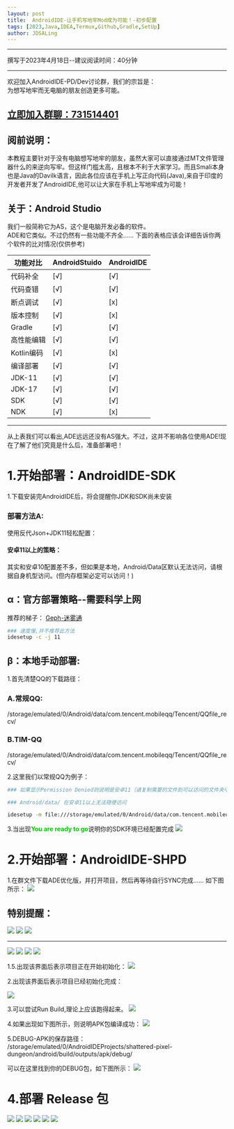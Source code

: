 ```yaml
---
layout: post
title:  AndroidIDE-让手机写地牢Mod成为可能！-初步配置
tags: [2023,Java,IDEA,Termux,Github,Gradle,SetUp]
author: JDSALing
---
```


---
撰写于2023年4月18日--建议阅读时间：40分钟

---

欢迎加入AndroidIDE-PD/Dev讨论群，我们的宗旨是：  
为想写地牢而无电脑的朋友创造更多可能。
<h2><a href="https://jq.qq.com/?_wv=1027&k=DOm63Y34">立即加入群聊：731514401</a></h2>

## 阅前说明：
本教程主要针对于没有电脑想写地牢的朋友，虽然大家可以直接通过MT文件管理器什么的来逆向写牢。但这样门槛太高，且根本不利于大家学习。而且Smali本身也是Java的Davilk语言，因此各位应该在手机上写正向代码(Java),来自于印度的开发者开发了AndroidIDE,他可以让大家在手机上写地牢成为可能！

## 关于：Android Studio
我们一般简称它为AS，这个是电脑开发必备的软件。  
ADE和它类似。不过仍然有一些功能不齐全……
下面的表格应该会详细告诉你两个软件的比对情况(仅供参考)

|功能对比|AndroidStuido|AndroidIDE
|-|-|-
|代码补全|[√]|[√]
|代码查错|[√]|[√]
|断点调试|[√]|[x]
|版本控制|[√]|[x]
|Gradle|[√]|[√]
|高性能编辑|[√]|[√]
|Kotlin编码|[√]|[x]
|编译部署|[√]|[√]
|JDK-11|[√]|[√]
|JDK-17|[√]|[√]
|SDK|[√]|[√]
|NDK|[√]|[x]

---

 从上表我们可以看出,ADE远远还没有AS强大。不过，这并不影响各位使用ADE!现在了解了他们究竟是什么后，准备部署吧！

# 1.开始部署：AndroidIDE-SDK
1.下载安装完AndroidIDE后，将会提醒你JDK和SDK尚未安装  

### 部署方法A:
使用反代Json+JDK11轻松配置：

#### 安卓11以上的策略：
其实和安卓10配置差不多，但如果是本地，Android/Data区默认无法访问，请根据自身机型访问。(但内存框架必定可以访问！)

## α：官方部署策略--需要科学上网
推荐的梯子：
[Geph-迷雾通](https://jdsalinghub.top/geph-official/geph4-client/wiki/%E8%BF%B7%E9%9B%BE%E9%80%9A%EF%BC%88%E5%85%8D%E7%BF%BB%E5%A2%99%E9%95%9C%E5%83%8F%EF%BC%89)
```bash
### 速度慢,并不推荐此方法
idesetup -c -j 11
```

## β：本地手动部署:

1.首先清楚QQ的下载路径：
### A.常规QQ:
/storage/emulated/0/Android/data/com.tencent.mobileqq/Tencent/QQfile_recv/
### B.TIM-QQ
/storage/emulated/0/Android/data/com.tencent.mobileqq/Tencent/QQfile_recv/

2.这里我们以常规QQ为例子：
```bash
### 如果显示Permission Denied则说明是安卓11（请复制需要的文件到可以访问的文件夹中）

### Android/data/ 在安卓11以上无法随便访问

idesetup -m file:///storage/emulated/0/Android/data/com.tencent.mobileqq/Tencent/QQfile_recv/install-patch.json -j 11

```

3.当出现<b><font color="#00cc00">You are ready to go</font></b>说明你的SDK环境已经配置完成
<img src="http://39.105.229.249/ftp/ling/cdnpng/adepng/Set4.jpg">

# 2.开始部署：AndroidIDE-SHPD

1.在群文件下载ADE优化版，并打开项目，然后再等待自行SYNC完成……
如下图所示：
<img src="http://39.105.229.249/ftp/ling/cdnpng/adepng/Set8.jpg">

## 特别提醒：
<img src="http://39.105.229.249/ftp/ling/cdnpng/adepng/Set9.jpg">
<img src="http://39.105.229.249/ftp/ling/cdnpng/adepng/Set10.jpg">
<img src="http://39.105.229.249/ftp/ling/cdnpng/adepng/Set11.jpg">

---

<img src="http://39.105.229.249/ftp/ling/cdnpng/adepng/Set12.jpg">
<img src="http://39.105.229.249/ftp/ling/cdnpng/adepng/Set13.jpg">
<img src="http://39.105.229.249/ftp/ling/cdnpng/adepng/Set14.jpg">
<img src="http://39.105.229.249/ftp/ling/cdnpng/adepng/Set15.jpg">

1.5.出现该界面后表示项目正在开始初始化：
<img src="http://39.105.229.249/ftp/ling/cdnpng/adepng/Set5.jpg">

2.出现该界面后表示项目已经初始化完成：

<img src="http://39.105.229.249/ftp/ling/cdnpng/adepng/Set6.jpg">

3.可以尝试Run Build,理论上应该跑得起来。
<img src="http://39.105.229.249/ftp/ling/cdnpng/adepng/Set7.jpg">

4.如果出现如下图所示，则说明APK包编译成功：
<img src="http://39.105.229.249/ftp/ling/cdnpng/adepng/Set16.jpg">

5.DEBUG-APK的保存路径：  
/storage/emulated/0/AndroidIDEProjects/shattered-pixel-dungeon/android/build/outputs/apk/debug/

可以在这里找到你的DEBUG包，如下图所示：
<img src="http://39.105.229.249/ftp/ling/cdnpng/adepng/Set17.jpg">


# 4.部署 Release 包

<img src="http://39.105.229.249/ftp/ling/cdnpng/adepng/release1.jpg">
<img src="http://39.105.229.249/ftp/ling/cdnpng/adepng/release2.jpg">
<img src="http://39.105.229.249/ftp/ling/cdnpng/adepng/release3.jpg">
<img src="http://39.105.229.249/ftp/ling/cdnpng/adepng/release4.jpg">
<img src="http://39.105.229.249/ftp/ling/cdnpng/adepng/release5.jpg">
<img src="http://39.105.229.249/ftp/ling/cdnpng/adepng/release6.jpg">














